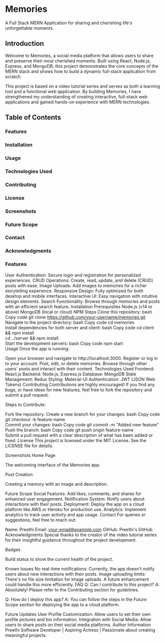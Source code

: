 # Memories
A Full Stack MERN Application for sharing and cherishing life's unforgettable moments.

## Introduction
Welcome to Memories, a social media platform that allows users to share and preserve their most cherished moments. Built using React, Node.js, Express, and MongoDB, this project demonstrates the core concepts of the MERN stack and shows how to build a dynamic full-stack application from scratch.

This project is based on a video tutorial series and serves as both a learning tool and a functional web application. By building Memories, I have strengthened my understanding of creating interactive, full-stack web applications and gained hands-on experience with MERN technologies.

## Table of Contents
### Features
### Installation
### Usage
### Technologies Used
### Contributing
### License
### Screenshots
### Future Scope
### Contact
### Acknowledgments

### Features
User Authentication: Secure login and registration for personalized experiences.
CRUD Operations: Create, read, update, and delete (CRUD) posts with ease.
Image Uploads: Add images to memories for a richer storytelling experience.
Responsive Design: Fully optimized for both desktop and mobile interfaces.
Interactive UI: Easy navigation with intuitive design elements.
Search Functionality: Browse through memories and posts with an efficient search feature.
Installation
Prerequisites
Node.js (v14 or above)
MongoDB (local or cloud)
NPM
Steps
Clone this repository:
bash
Copy code
git clone https://github.com/your-username/memories.git  
Navigate to the project directory:
bash
Copy code
cd memories  
Install dependencies for both server and client:
bash
Copy code
cd client && npm install  
cd ../server && npm install  
Start the development servers:
bash
Copy code
npm start  
Usage
Once the app is running:

Open your browser and navigate to http://localhost:3000.
Register or log in to your account.
Post, edit, or delete memories.
Browse through other users' posts and interact with their content.
Technologies Used
Frontend: React.js
Backend: Node.js, Express.js
Database: MongoDB
State Management: Redux
Styling: Material-UI
Authentication: JWT (JSON Web Tokens)
Contributing
Contributions are highly encouraged! If you find any bugs, or have ideas for new features, feel free to fork the repository and submit a pull request.

Steps to Contribute:

Fork the repository.
Create a new branch for your changes:
bash
Copy code
git checkout -b feature-name  
Commit your changes:
bash
Copy code
git commit -m "Added new feature"  
Push the branch:
bash
Copy code
git push origin feature-name  
Submit a pull request with a clear description of what has been added or fixed.
License
This project is licensed under the MIT License. See the LICENSE file for details.

Screenshots
Home Page

The welcoming interface of the Memories app.

Post Creation

Creating a memory with an image and description.

Future Scope
Social Features: Add likes, comments, and shares for enhanced user engagement.
Notification System: Notify users about interactions with their posts.
Deployment: Deploy the app on a cloud platform like AWS or Heroku for production use.
Analytics: Implement analytics to track user activity and app usage.
Contact
For queries or suggestions, feel free to reach out:

Name: Preethi
Email: your-email@example.com
GitHub: Preethi's GitHub
Acknowledgments
Special thanks to the creator of the video tutorial series for their insightful guidance throughout the project development.

Badges

Build status to show the current health of the project.

Known Issues
No real-time notifications: Currently, the app doesn't notify users about new interactions with their posts.
Image uploading limits: There's no file size limitation for image uploads. A future enhancement could handle this more efficiently.
FAQ
Q: Can I contribute to this project?
A: Absolutely! Please refer to the Contributing section for guidelines.

Q: How do I deploy this app?
A: You can follow the steps in the Future Scope section for deploying the app to a cloud platform.

Future Updates
User Profile Customization: Allow users to set their own profile pictures and bio information.
Integration with Social Media: Allow users to share posts on their social media platforms.
Author Information
Preethi
Software Developer | Aspiring Actress | Passionate about creating meaningful projects.

